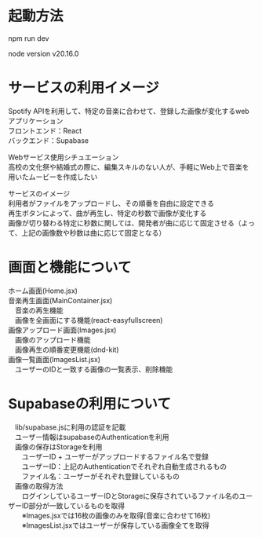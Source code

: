 # 起動方法
npm run dev

node version
v20.16.0

# サービスの利用イメージ
Spotify APIを利用して、特定の音楽に合わせて、登録した画像が変化するwebアプリケーション  
フロントエンド：React  
バックエンド：Supabase  

Webサービス使用シチュエーション  
高校の文化祭や結婚式の際に、編集スキルのない人が、手軽にWeb上で音楽を用いたムービーを作成したい

サービスのイメージ  
利用者がファイルをアップロードし、その順番を自由に設定できる  
再生ボタンによって、曲が再生し、特定の秒数で画像が変化する  
画像が切り替わる特定に秒数に関しては、開発者が曲に応じて固定させる（よって、上記の画像数や秒数は曲に応じて固定となる）  

# 画面と機能について
ホーム画面(Home.jsx)  
音楽再生画面(MainContainer.jsx)  
　音楽の再生機能  
　画像を全画面にする機能(react-easyfullscreen)  
画像アップロード画面(Images.jsx)  
　画像のアップロード機能  
　画像再生の順番変更機能(dnd-kit)  
画像一覧画面(ImagesList.jsx)  
　ユーザーのIDと一致する画像の一覧表示、削除機能  

# Supabaseの利用について  
　lib/supabase.jsに利用の認証を記載  
　ユーザー情報はsupabaseのAuthenticationを利用  
　画像の保存はStorageを利用  
　　ユーザーID + ユーザーがアップロードするファイル名で登録  
　　ユーザーID：上記のAuthenticationでそれぞれ自動生成されるもの  
　　ファイル名：ユーザーがそれぞれ登録しているもの  
　画像の取得方法  
　　ログインしているユーザーIDとStorageに保存されているファイル名のユーザーID部分が一致しているものを取得  
　　※Images.jsxでは16枚の画像のみを取得(音楽に合わせて16枚)  
　　※ImagesList.jsxではユーザーが保存している画像全てを取得  
